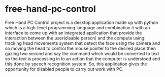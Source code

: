 # free-hand-pc-control
Free Hand PC Control project is a desktop application made up with python which is a high-level programming language and combination it with an interface to come up with an integrated application that provide the interaction between the user(disable person) and the compute using tracking head movements system that detect the face using the camera and so moving the head to control the mouse pointer to the desired place then gazing two second and say the command which would be converted to text so the text is processing in to an action that the computer is understood and this done by speech recognition system. So, this application gives the opportunity for disabled people to carry out work with PC.
